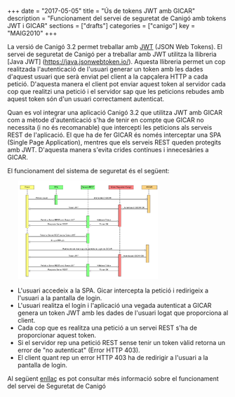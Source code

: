 +++
date        = "2017-05-05"
title       = "Ús de tokens JWT amb GICAR"
description = "Funcionament del servei de seguretat de Canigó amb tokens JWT i GICAR"
sections    = ["drafts"]
categories  = ["canigo"]
key         = "MAIG2010"
+++

La versió de Canigó 3.2 permet treballar amb [JWT](https://en.wikipedia.org/wiki/JSON_Web_Token) (JSON Web Tokens). El servei de seguretat de Canigó per a treballar amb JWT utilitza la llibreria [Java JWT] (https://java.jsonwebtoken.io/). Aquesta llibreria permet un cop realitzada l'autenticació de l'usuari generar un token amb les dades d'aquest usuari que serà enviat pel client a la capçalera HTTP a cada petició. D'aquesta manera el client pot enviar aquest token al servidor cada cop que realitzi una petició i el servidor sap que les peticions rebudes amb aquest token són d'un usuari correctament autenticat.

Quan es vol integrar una aplicació Canigó 3.2 que utilitza JWT amb GICAR com a mètode d'autenticació s'ha de tenir en compte que GICAR no necessita (i no és recomanable) que intercepti les peticions als serveis REST de l'aplicació. El que ha de fer GICAR és només interceptar una SPA (Single Page Application), mentres que els serveis REST queden protegits amb JWT. D'aquesta manera s'evita crides contínues i innecesàries a GICAR.

El funcionament del sistema de seguretat és el següent:


<div style="width:90%;margin:0 auto;"><img style="width: 70%; height: auto" src="/images/news/diagrama_sequencia_gicar_jwt.png" alt="Diagrama seqüencia GICAR-JWT" title="Diagrama seqüencia GICAR-JWT"></img></div>

- L'usuari accedeix a la SPA. Gicar intercepta la petició i redirigeix a l'usuari a la pantalla de login.
- L'usuari realitza el login i l'aplicació una vegada autenticat a GICAR genera un token JWT amb les dades de l'usuari logat que proporciona al client.
- Cada cop que es realitza una petició a un servei REST s'ha de proporcionar aquest token.
- Si el servidor rep una petició REST sense tenir un token vàlid retorna un error de "no autenticat" (Error HTTP 403).
- El client quant rep un error HTTP 403 ha de redirigir a l'usuari a la pantalla de login.

Al següent [enllaç](/canigo-documentacio-versions-3x-core/modul-seguretat/) es pot consultar més informació sobre el funcionament del servei de Seguretat de Canigó